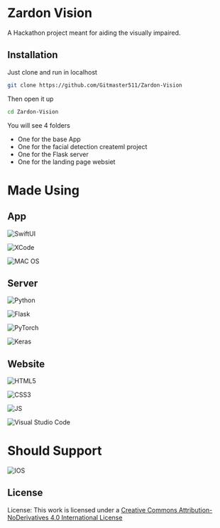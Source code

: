 # Zardon Vision

A Hackathon project meant for aiding the visually impaired.

## Installation

Just clone and run in localhost

```bash
git clone https://github.com/Gitmaster511/Zardon-Vision
```
Then open it up

```bash
cd Zardon-Vision

```

You will see 4 folders
- One for the base App
- One for the facial detection createml project
- One for the Flask server
- One for the landing page websiet

# Made Using 

## App
![SwiftUI](https://img.shields.io/badge/Swift-FA7343?style=for-the-badge&logo=swift&logoColor=white
 "SwiftUI")

![XCode](https://img.shields.io/badge/Xcode-007ACC?style=for-the-badge&logo=Xcode&logoColor=white
 "XCode")

![MAC OS](https://img.shields.io/badge/mac%20os-000000?style=for-the-badge&logo=apple&logoColor=white
 "Mac OS")




## Server


![Python](https://img.shields.io/badge/Python-FFD43B?style=for-the-badge&logo=python&logoColor=blue
 "Python")

![Flask](https://img.shields.io/badge/Flask-000000?style=for-the-badge&logo=flask&logoColor=white
 "Flask")

![PyTorch](https://img.shields.io/badge/PyTorch-EE4C2C?style=for-the-badge&logo=pytorch&logoColor=white
 "PyTorch")

![Keras](https://img.shields.io/badge/Keras-FF0000?style=for-the-badge&logo=keras&logoColor=white
 "Keras")





## Website
![HTML5](https://img.shields.io/badge/HTML5-E34F26?style=for-the-badge&logo=html5&logoColor=white "HTML5")

![CSS3](https://img.shields.io/badge/CSS3-1572B6?style=for-the-badge&logo=css3&logoColor=white "CSS3")

![JS](https://img.shields.io/badge/JavaScript-323330?style=for-the-badge&logo=javascript&logoColor=F7DF1E "JS")

![Visual Studio Code](https://img.shields.io/badge/Visual_Studio_Code-0078D4?style=for-the-badge&logo=visual%20studio%20code&logoColor=white "VS Code")


# Should Support 


![IOS](https://img.shields.io/badge/iOS-000000?style=for-the-badge&logo=ios&logoColor=white "IOS")

## License
License: This work is licensed under a [Creative Commons Attribution-NoDerivatives 4.0 International License](https://creativecommons)